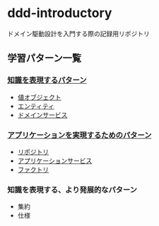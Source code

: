 # ddd-introductory
ドメイン駆動設計を入門する際の記録用リポジトリ

## 学習パターン一覧
### [知識を表現するパターン](https://github.com/Kanta715/ddd-introductory/blob/main/src/main/scala/Knowledge)
- [値オブジェクト](https://github.com/Kanta715/ddd-introductory/blob/main/src/main/scala/Knowledge/ValueObject/ValueObject.md)
- [エンティティ](https://github.com/Kanta715/ddd-introductory/tree/main/src/main/scala/Knowledge/Entity)
- [ドメインサービス](https://github.com/Kanta715/ddd-introductory/tree/main/src/main/scala/Knowledge/DomainService)

### [アプリケーションを実現するためのパターン](https://github.com/Kanta715/ddd-introductory/tree/main/src/main/scala/Application)
- [リポジトリ](https://github.com/Kanta715/ddd-introductory/tree/main/src/main/scala/Application/Repository)
- [アプリケーションサービス](https://github.com/Kanta715/ddd-introductory/tree/main/src/main/scala/Application/ApplicationService)
- [ファクトリ](https://github.com/Kanta715/ddd-introductory/tree/main/src/main/scala/Application/Factory)

### 知識を表現する、より発展的なパターン
- 集約
- 仕様
